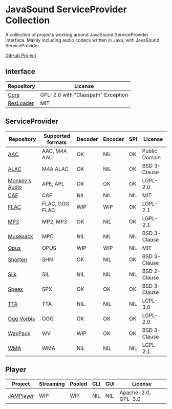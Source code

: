 # JavaSound ServiceProvider Collection
A collection of projects working around JavaSound ServiceProvider interface. Mainly including audio codecs written in Java, with JavaSound ServiceProvider.

[GitHub Project](https://github.com/users/Tianscar/projects/2)

## Interface
|Repository|License|
|---|---|
|[Core](https://github.com/Tianscar/javasound-core)|GPL-2.0 with "Classpath" Exception|
|[ResLoader](https://github.com/Tianscar/javasound-resloader)|MIT|

## ServiceProvider
|Repository|Supported formats|Decoder|Encoder|SPI|License|
|---|---|---|---|---|---|
|[AAC](https://github.com/Tianscar/javasound-aac)|AAC, M4A AAC|OK|NIL|OK|Public Domain|
|[ALAC](https://github.com/Tianscar/javasound-alac)|M4A ALAC|OK|NIL|OK|BSD 3-Clause|
|[Monkey's Audio](https://github.com/Tianscar/javasound-ape)|APE, APL|OK|OK|OK|LGPL-2.0|
|[CAF](https://github.com/Tianscar/javasound-caf)|CAF|NIL|NIL|NIL|MIT|
|[FLAC](https://github.com/Tianscar/javasound-flac)|FLAC, OGG FLAC|WIP|WIP|OK|LGPL-2.1|
|[MP3](https://github.com/Tianscar/javasound-mp3)|MP2, MP3|OK|NIL|OK|LGPL-2.1|
|[Musepack](https://github.com/Tianscar/javasound-mpc)|MPC|NIL|NIL|NIL|BSD 3-Clause|
|[Opus](https://github.com/Tianscar/javasound-opus)|OPUS|WIP|WIP|NIL|MIT|
|[Shorten](https://github.com/Tianscar/javasound-shorten)|SHN|OK|NIL|OK|BSD 3-Clause|
|[Silk](https://github.com/Tianscar/javasound-silk)|SIL|NIL|NIL|NIL|BSD 2-Clause|
|[Speex](https://github.com/Tianscar/javasound-speex)|SPX|OK|OK|OK|BSD 3-Clause|
|[TTA](https://github.com/Tianscar/javasound-vorbis)|TTA|NIL|NIL|NIL|LGPL-3.0|
|[Ogg Vorbis](https://github.com/Tianscar/javasound-vorbis)|OGG|OK|OK|OK|LGPL-2.0|
|[WavPack](https://github.com/Tianscar/javasound-wavpack)|WV|WIP|OK|OK|BSD 3-Clause|
|[WMA](https://github.com/Tianscar/javasound-wma)|WMA|NIL|NIL|NIL|LGPL-2.1|

## Player
|Project|Streaming|Pooled|CLI|GUI|License|
|---|---|---|---|---|---|
[JAMPlayer](https://github.com/Tianscar/jamplayer)|WIP|WIP|NIL|NIL|Apache-2.0, GPL-3.0|
 
